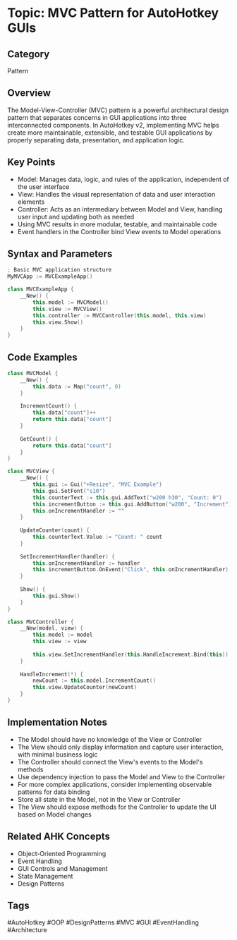 # Topic: MVC Pattern for AutoHotkey GUIs

## Category

Pattern

## Overview

The Model-View-Controller (MVC) pattern is a powerful architectural design pattern that separates concerns in GUI applications into three interconnected components. In AutoHotkey v2, implementing MVC helps create more maintainable, extensible, and testable GUI applications by properly separating data, presentation, and application logic.

## Key Points

- Model: Manages data, logic, and rules of the application, independent of the user interface
- View: Handles the visual representation of data and user interaction elements
- Controller: Acts as an intermediary between Model and View, handling user input and updating both as needed
- Using MVC results in more modular, testable, and maintainable code
- Event handlers in the Controller bind View events to Model operations

## Syntax and Parameters

```cpp
; Basic MVC application structure
MyMVCApp := MVCExampleApp()

class MVCExampleApp {
    __New() {
        this.model := MVCModel()
        this.view := MVCView()
        this.controller := MVCController(this.model, this.view)
        this.view.Show()
    }
}
```

## Code Examples

```cpp
class MVCModel {
    __New() {
        this.data := Map("count", 0)
    }
    
    IncrementCount() {
        this.data["count"]++
        return this.data["count"]
    }
    
    GetCount() {
        return this.data["count"]
    }
}

class MVCView {
    __New() {
        this.gui := Gui("+Resize", "MVC Example")
        this.gui.SetFont("s10")
        this.counterText := this.gui.AddText("w200 h30", "Count: 0")
        this.incrementButton := this.gui.AddButton("w200", "Increment")
        this.onIncrementHandler := ""
    }
    
    UpdateCounter(count) {
        this.counterText.Value := "Count: " count
    }
    
    SetIncrementHandler(handler) {
        this.onIncrementHandler := handler
        this.incrementButton.OnEvent("Click", this.onIncrementHandler)
    }
    
    Show() {
        this.gui.Show()
    }
}

class MVCController {
    __New(model, view) {
        this.model := model
        this.view := view
        
        this.view.SetIncrementHandler(this.HandleIncrement.Bind(this))
    }
    
    HandleIncrement(*) {
        newCount := this.model.IncrementCount()
        this.view.UpdateCounter(newCount)
    }
}
```

## Implementation Notes

- The Model should have no knowledge of the View or Controller
- The View should only display information and capture user interaction, with minimal business logic
- The Controller should connect the View's events to the Model's methods
- Use dependency injection to pass the Model and View to the Controller
- For more complex applications, consider implementing observable patterns for data binding
- Store all state in the Model, not in the View or Controller
- The View should expose methods for the Controller to update the UI based on Model changes

## Related AHK Concepts

- Object-Oriented Programming
- Event Handling
- GUI Controls and Management
- State Management
- Design Patterns

## Tags

#AutoHotkey #OOP #DesignPatterns #MVC #GUI #EventHandling #Architecture